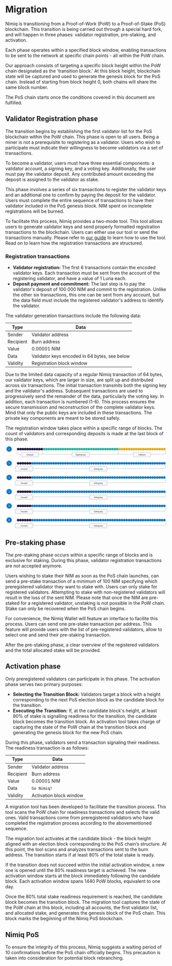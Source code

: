 # Migration

Nimiq is transitioning from a Proof-of-Work (PoW) to a Proof-of-Stake (PoS) blockchain. This transition is being carried out through a special hard fork, and will happen in three phases: validator registration, pre-staking, and activation.

Each phase operates within a specified block window, enabling transactions to be sent to the network at specific chain points - all within the PoW chain.

Our approach consists of targeting a specific block height within the PoW chain designated as the 'transition block.' At this block height, blockchain state will be captured and used to generate the genesis block for the PoS chain. Instead of starting from block height 0, both chains will share the same block number.

The PoS chain starts once the conditions covered in this document are fulfilled.

## Validator Registration phase

The transition begins by establishing the first validator list for the PoS blockchain within the PoW chain. This phase is open to all users. Being a miner is not a prerequisite to registering as a validator. Users who wish to participate must indicate their willingness to become validators via a set of transactions.

To become a validator, users must have three essential components: a validator account, a signing key, and a voting key. Additionally, the user must pay the validator deposit. Any contributed amount exceeding the deposit is assigned to the validator as stake.

This phase involves a series of six transactions to register the validator keys and an additional one to confirm by paying the deposit for the validator. Users must complete the entire sequence of transactions to have their validator included in the PoS genesis block. NIM spent on incomplete registrations will be burned.

To facilitate this process, Nimiq provides a two-mode tool. This tool allows users to generate validator keys and send properly formatted registration transactions to the blockchain. Users can either use our tool or send the transactions manually. Please refer to [our guide](../../build/migration-guide.md) to learn how to use the tool. Read on to learn how the registration transactions are structured.

### Registration transactions

- **Validator registration:** The first 6 transactions contain the encoded validator keys. Each transaction must be sent from the account of the registering validator, and have a value of 1 Luna each.
- **Deposit payment and commitment:** The last step is to pay the validator's deposit of 100 000 NIM and commit to the registration. Unlike the other six transactions, this one can be sent from any account, but the data field must include the registered validator's address to identify the validator.

The validator generation transactions include the following data:

| Type      | Data                                          |
| ----------| --------------------------------------------- |
| Sender    | Validator address                             |
| Recipient | Burn address                                  |
| Value     | 0.00001 NIM                                   |
| Data      | Validator keys encoded in 64 bytes, see below |
| Validity  | Registration block window                     |

Due to the limited data capacity of a regular Nimiq transaction of 64 bytes, our validator keys, which are larger in size, are split up and distributed across six transactions. The initial transaction transmits both the signing key and the validator's address. Subsequent transactions are used to progressively send the remainder of the data, particularly the voting key. In addition, each transaction is numbered (1-6). This process ensures the secure transmission and reconstruction of the complete validator keys. Mind that only the public keys are included in these transactions. The private key components are meant to be stored safely.

The registration window takes place within a specific range of blocks. The count of validators and corresponding deposits is made at the last block of this phase.

![Structure of validator registration transaction data](/assets/images/protocol/migration-txs.png)

## Pre-staking phase

The pre-staking phase occurs within a specific range of blocks and is exclusive for staking. During this phase, validator registration transactions are not accepted anymore.

Users wishing to stake their NIM as soon as the PoS chain launches, can send a pre-stake transaction of a minimum of 100 NIM specifying which preregistered validator they want to stake with. Users can only stake for registered validators. Attempting to stake with non-registered validators will result in the loss of the sent NIM. Please note that once the NIM are pre-staked for a registered validator, unstaking is not possible in the PoW chain. Stake can only be recovered when the PoS chain begins.

For convenience, the Nimiq Wallet will feature an interface to facilite this process. Users can send one pre-stake transaction per address. This feature will provide users with the list of pre-registered validators, allow to select one and send their pre-staking transaction.

After the pre-staking phase, a clear overview of the registered validators and the total allocated stake will be provided.

## Activation phase

Only preregistered validators can participate in this phase. The activation phase serves two primary purposes:

- **Selecting the Transition Block:** Validators target a block with a height corresponding to the next PoS election block as the candidate block for the transition.
- **Executing the Transition:** If, at the candidate block's height, at least 80% of stake is signalling readiness for the transition, the candidate block becomes the transition block. An activation tool takes charge of capturing the state of the PoW chain at the transition block and generating the genesis block for the new PoS chain.

During this phase, validators send a transaction signaling their readiness. The readiness transaction is as follows:

| Type      | Data                    |
| --------- | ----------------------- |
| Sender    | Validator address       |
| Recipient | Burn address            |
| Value     | 0.00001 NIM             |
| Data      | `Go Nimiq!`             |
| Validity  | Activation block window |

A migration tool has been developed to facilitate the transition process. This tool scans the PoW chain for readiness transactions and selects the valid ones. Valid transactions come from preregistered validators who have completed the registration process according to the abovementioned sequence.

The migration tool activates at the candidate block - the block height aligned with an election block corresponding to the PoS chain’s structure. At this point, the tool scans and analyzes transactions sent to the burn address. The transition starts if at least 80% of the total stake is ready.

If the transition does not succeed within the initial activation window, a new one is opened until the 80% readiness target is achieved. The new activation window starts at the block immediately following the candidate block. Each activation window spans 1440 PoW blocks, equivalent to one day.

Once the 80% total stake readiness requirement is reached, the candidate block becomes the transition block. The migration tool captures the state of the PoW chain at this block, including all accounts, the first validator list, and allocated stake, and generates the genesis block of the PoS chain. This block marks the beginning of the Nimiq PoS blockchain.

## Nimiq PoS

To ensure the integrity of this process, Nimiq suggests a waiting period of 10 confirmations before the PoS chain officially begins. This precaution is taken into consideration for potential block rebranching.
